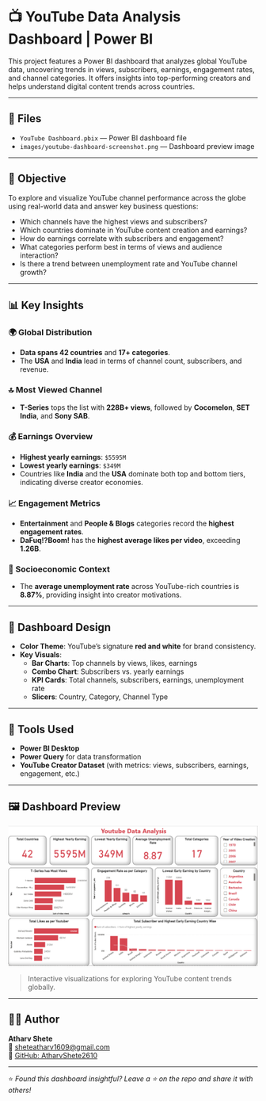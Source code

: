 # 📺 YouTube Data Analysis Dashboard | Power BI

This project features a Power BI dashboard that analyzes global YouTube data, uncovering trends in views, subscribers, earnings, engagement rates, and channel categories. It offers insights into top-performing creators and helps understand digital content trends across countries.

---

## 📁 Files

- `YouTube Dashboard.pbix` — Power BI dashboard file  
- `images/youtube-dashboard-screenshot.png` — Dashboard preview image

---

## 🎯 Objective

To explore and visualize YouTube channel performance across the globe using real-world data and answer key business questions:

- Which channels have the highest views and subscribers?
- Which countries dominate in YouTube content creation and earnings?
- How do earnings correlate with subscribers and engagement?
- What categories perform best in terms of views and audience interaction?
- Is there a trend between unemployment rate and YouTube channel growth?

---

## 📊 Key Insights

### 🌍 Global Distribution
- **Data spans 42 countries** and **17+ categories**.
- The **USA** and **India** lead in terms of channel count, subscribers, and revenue.

### 🔝 Most Viewed Channel
- **T-Series** tops the list with **228B+ views**, followed by **Cocomelon**, **SET India**, and **Sony SAB**.

### 💰 Earnings Overview
- **Highest yearly earnings**: `$5595M`
- **Lowest yearly earnings**: `$349M`
- Countries like **India** and the **USA** dominate both top and bottom tiers, indicating diverse creator economies.

### 📈 Engagement Metrics
- **Entertainment** and **People & Blogs** categories record the **highest engagement rates**.
- **DaFuq!?Boom!** has the **highest average likes per video**, exceeding **1.26B**.
  
### 💬 Socioeconomic Context
- The **average unemployment rate** across YouTube-rich countries is **8.87%**, providing insight into creator motivations.

---

## 🎨 Dashboard Design

- **Color Theme**: YouTube’s signature **red and white** for brand consistency.
- **Key Visuals**:
  - **Bar Charts**: Top channels by views, likes, earnings
  - **Combo Chart**: Subscribers vs. yearly earnings
  - **KPI Cards**: Total channels, subscribers, earnings, unemployment rate
  - **Slicers**: Country, Category, Channel Type

---

## 🧰 Tools Used

- **Power BI Desktop**
- **Power Query** for data transformation
- **YouTube Creator Dataset** (with metrics: views, subscribers, earnings, engagement, etc.)

---

## 🖼️ Dashboard Preview

![YouTube Dashboard](images/youtube-dashboard-screenshot.png)

> Interactive visualizations for exploring YouTube content trends globally.

---

## 👨‍💻 Author

**Atharv Shete**  
📧 sheteatharv1609@gmail.com  
🔗 [GitHub: AtharvShete2610](https://github.com/AtharvShete2610)

---

⭐ *Found this dashboard insightful? Leave a ⭐ on the repo and share it with others!*
